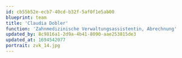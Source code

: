 ```yaml
---
id: cb55b52e-ecb7-40cd-b32f-5af0f1e5ab00
blueprint: team
title: 'Claudia Dobler'
function: 'Zahnmedizinische Verwaltungsassistentin, Abrechnung'
updated_by: 8c9816a1-2d9a-4b41-8090-aae253815de3
updated_at: 1694542077
portrait: zvk_14.jpg
---
```

